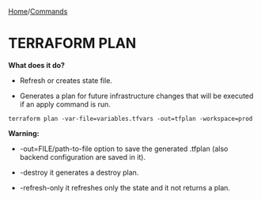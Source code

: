 [Home](../../index.md)/[Commands](../commands.md)
# TERRAFORM PLAN

**What does it do?**

- Refresh or creates state file.

- Generates a plan for future infrastructure changes that will be executed if an apply command is run.

```
terraform plan -var-file=variables.tfvars -out=tfplan -workspace=prod

```

**Warning:** 

- -out=FILE/path-to-file option to save the generated .tfplan (also backend configuration are saved in it).

- -destroy it generates a destroy plan.

- -refresh-only it refreshes only the state and it not returns a plan.